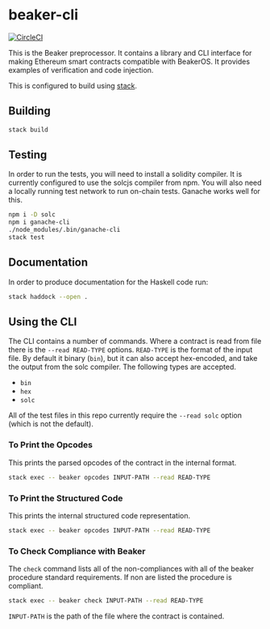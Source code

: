 # beaker-cli

[![CircleCI](https://circleci.com/gh/Daolab/beaker-preprocessor.svg?style=svg&circle-token=94c1ada8b1bd409ae2f7355cb4c76d4082cc1ad9)](https://circleci.com/gh/Daolab/beaker-preprocessor)

This is the Beaker preprocessor. It contains a library and CLI interface for
making Ethereum smart contracts compatible with BeakerOS. It provides examples
of verification and code injection.

This is configured to build using
[stack](https://docs.haskellstack.org/en/stable/README/).

## Building

```sh
stack build
```

## Testing

In order to run the tests, you will need to install a solidity compiler. It is
currently configured to use the solcjs compiler from npm. You will also need a
locally running test network to run on-chain tests. Ganache works well for this.

```sh
npm i -D solc
npm i ganache-cli
./node_modules/.bin/ganache-cli
stack test
```

## Documentation

In order to produce documentation for the Haskell code run:

```sh
stack haddock --open .
```

## Using the CLI

The CLI contains a number of commands. Where a contract is read from file there
is the `--read READ-TYPE` options. `READ-TYPE` is the format of the input file.
By default it binary (`bin`), but it can also accept hex-encoded, and
take the output from the solc compiler. The following types are accepted.

* `bin`
* `hex`
* `solc`

All of the test files in this repo currently require the `--read solc`
option (which is not the default).

### To Print the Opcodes

This prints the parsed opcodes of the contract in the internal format.

```sh
stack exec -- beaker opcodes INPUT-PATH --read READ-TYPE
```

### To Print the Structured Code

This prints the internal structured code representation.

```sh
stack exec -- beaker opcodes INPUT-PATH --read READ-TYPE
```

### To Check Compliance with Beaker

The `check` command lists all of the non-compliances with all of the beaker
procedure standard requirements. If non are listed the procedure is compliant.

```sh
stack exec -- beaker check INPUT-PATH --read READ-TYPE
```

`INPUT-PATH` is the path of the file where the contract is contained.

